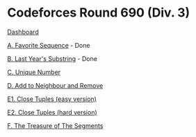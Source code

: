 # Codeforces Round 690 (Div. 3)

[Dashboard](https://codeforces.com/contest/1462)

[A. Favorite Sequence](https://codeforces.com/contest/1462/problem/A) - Done

[B. Last Year's Substring](https://codeforces.com/contest/1462/problem/B) - Done

[C. Unique Number](https://codeforces.com/contest/1462/problem/C)

[D. Add to Neighbour and Remove](https://codeforces.com/contest/1462/problem/D)

[E1. Close Tuples (easy version)](https://codeforces.com/contest/1462/problem/E1)

[E2. Close Tuples (hard version)](https://codeforces.com/contest/1462/problem/E2)

[F. The Treasure of The Segments](https://codeforces.com/contest/1462/problem/F)
